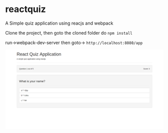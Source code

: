 # reactquiz
A Simple quiz application using reacjs and webpack

Clone the project, then goto the cloned folder do ```npm install```

run->webpack-dev-server then goto-> ```http://localhost:8080/app```

![react-quiz](https://github.com/rvkumar92/reactquiz/blob/master/screenshots/reactquiz.png)
